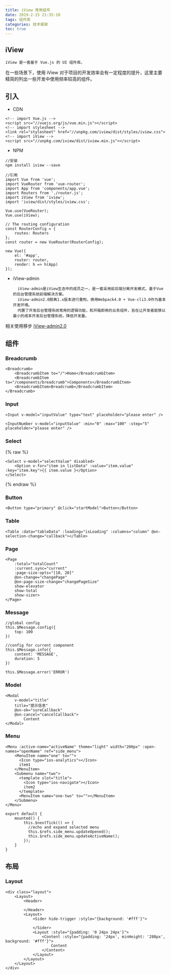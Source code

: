 ```yaml
---
title: iView 常用组件
date: 2019-2-15 21:35:10
tags: 组件库
categories: 技术框架
toc: true
---
```

## iView
    iView 是一套基于 Vue.js 的 UI 组件库。
在一些场景下，使用 iView 对于项目的开发效率会有一定程度的提升，这里主要精简的列出一些开发中使用频率较高的组件。
<!-- more -->

## 引入
- CDN
```
<!-- import Vue.js -->
<script src="//vuejs.org/js/vue.min.js"></script>
<!-- import stylesheet -->
<link rel="stylesheet" href="//unpkg.com/iview/dist/styles/iview.css">
<!-- import iView -->
<script src="//unpkg.com/iview/dist/iview.min.js"></script>
```
- NPM
```
//安装 
npm install iview --save

//引用
import Vue from 'vue';
import VueRouter from 'vue-router';
import App from 'components/app.vue';
import Routers from './router.js';
import iView from 'iview';
import 'iview/dist/styles/iview.css';

Vue.use(VueRouter);
Vue.use(iView);

// The routing configuration
const RouterConfig = {
    routes: Routers
};
const router = new VueRouter(RouterConfig);

new Vue({
    el: '#app',
    router: router,
    render: h => h(App)
});
```
- iView-admin

        iView-admin是iView生态中的成员之一，是一套采用前后端分离开发模式，基于Vue的后台管理系统前端解决方案。
        iView-admin2.0脱离1.x版本进行重构，换用Webpack4.0 + Vue-cli3.0作为基本开发环境。
        内置了开发后台管理系统常用的逻辑功能，和开箱即用的业务组件，旨在让开发者能够以最小的成本开发后台管理系统，降低开发量。
相关使用移步 [iView-admin2.0](https://lison16.github.io/iview-admin-doc/#/)

## 组件

### Breadcrumb
```
<Breadcrumb>
    <BreadcrumbItem to="/">Home</BreadcrumbItem>
    <BreadcrumbItem to="/components/breadcrumb">Components</BreadcrumbItem>
    <BreadcrumbItem>Breadcrumb</BreadcrumbItem>
</Breadcrumb>
```

### Input
```
<Input v-model="inputValue" type="text" placeholder="please enter" />

<InputNumber v-model="inputValue" :min="0" :max="100" :step="5" placeholder="please enter" />
```

### Select
{% raw %}
```
<Select v-model="selectValue" disabled>
    <Option v-for="item in listData" :value="item.value" :key="item.key">{{ item.value }</Option>
</Select>
```
{% endraw %}

### Button
```
<Button type="primary" @click="startModel">Button</Button>
```

### Table
```
<Table :data="tableData" :loading="isLoading" :columns="column" @on-selection-change="callback"></Table>
```

### Page
```
<Page 
    :total="totalCount" 
    :current.sync="current" 
    :page-size-opts="[10, 20]" 
    @on-change="changePage" 
    @on-page-size-change="changePageSize" 
    show-elevator 
    show-total 
    show-sizer>
</Page>
```

### Message
```
//global config
this.$Message.config({
    top: 100
})

//config for current component
this.$Message.info({
    content: 'MESSAGE',
    duration: 5
})

this.$Message.error('ERROR')
```

### Model
```
<Modal  
    v-model="title"
    title="提示信息"
    @on-ok="sureCallback"
    @on-cancel="cancelCallback">
        Content
</Modal>
```

### Menu
```
<Menu :active-name="activeName" theme="light" width="200px" :open-names="openName" ref="side_menu">
    <MenuItem name="one" to="">
      <Icon type="ios-analytics"></Icon>
      item1
    </MenuItem>
    <Submenu name="two">
      <template slot="title">
        <Icon type="ios-navigate"></Icon>
        item2
      </template>
      <MenuItem name="one-two" to=""></MenuItem>
    </Submenu>
</Menu>

export default {
    mounted() {
        this.$nextTick(() => {
          //echo and expand selected menu
          this.$refs.side_menu.updateOpened();
          this.$refs.side_menu.updateActiveName();
        });
    }
}
```

## 布局

### Layout
```
<div class="layout">
    <Layout>
        <Header>
        
        </Header>
        <Layout>
            <Sider hide-trigger :style="{background: '#fff'}">
            
            </Sider>
            <Layout :style="{padding: '0 24px 24px'}">
                <Content :style="{padding: '24px', minHeight: '280px', background: '#fff'}">
                    Content
                </Content>
            </Layout>
        </Layout>
    </Layout>
</div>
```